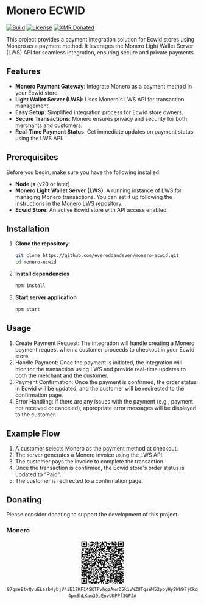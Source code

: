 # Monero ECWID

[![Build](https://github.com/everoddandeven/monero-ecwid/actions/workflows/build.yml/badge.svg)](https://github.com/everoddandeven/monero-ecwid/actions/workflows/build.yml)
[![License][license-badge]](LICENSE.md)
[![XMR Donated](https://img.shields.io/badge/donated-0_XMR-blue?logo=monero)](https://github.com/everoddandeven/monero-ecwid?tab=readme-ov-file#monero)

This project provides a payment integration solution for Ecwid stores using Monero as a payment method. It leverages the Monero Light Wallet Server (LWS) API for seamless integration, ensuring secure and private payments.

## Features

- **Monero Payment Gateway**: Integrate Monero as a payment method in your Ecwid store.
- **Light Wallet Server (LWS)**: Uses Monero's LWS API for transaction management.
- **Easy Setup**: Simplified integration process for Ecwid store owners.
- **Secure Transactions**: Monero ensures privacy and security for both merchants and customers.
- **Real-Time Payment Status**: Get immediate updates on payment status using the LWS API.

## Prerequisites

Before you begin, make sure you have the following installed:

- **Node.js** (v20 or later)
- **Monero Light Wallet Server (LWS)**: A running instance of LWS for managing Monero transactions. You can set it up following the instructions in the [Monero LWS repository](https://github.com/vtnerd/monero-lws).
- **Ecwid Store**: An active Ecwid store with API access enabled.

## Installation

1. **Clone the repository**:

   ```bash
   git clone https://github.com/everoddandeven/monero-ecwid.git
   cd monero-ecwid
   ```

2. **Install dependencies**

   ```bash
   npm install
   ```

3. **Start server application**

   ```bash
   npm start
   ```

## Usage

1. Create Payment Request: The integration will handle creating a Monero payment request when a customer proceeds to checkout in your Ecwid store.
2. Handle Payment: Once the payment is initiated, the integration will monitor the transaction using LWS and provide real-time updates to both the merchant and the customer.
3. Payment Confirmation: Once the payment is confirmed, the order status in Ecwid will be updated, and the customer will be redirected to the confirmation page.
4. Error Handling: If there are any issues with the payment (e.g., payment not received or canceled), appropriate error messages will be displayed to the customer.

## Example Flow

1. A customer selects Monero as the payment method at checkout.
2. The server generates a Monero invoice using the LWS API.
3. The customer pays the invoice to complete the transaction.
4. Once the transaction is confirmed, the Ecwid store's order status is updated to "Paid".
5. The customer is redirected to a confirmation page.

## Donating

Please consider donating to support the development of this project.

### Monero

<p align="center">
 <img src="xmr_qrcode.png" width="115" height="115" alt="xmrQrCode"/><br>
 <code>87qmeEtvQvuELasb4ybjV4iE17KF14SKTPvhgzAwrD5k1vWZUTqsWM52pbyHy8Wb97jCkq4pm5hLKaw39pEnvUKPPf3GFJA</code>
</p>

[license-badge]: https://img.shields.io/badge/license-MIT-blue.svg

